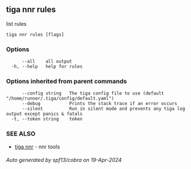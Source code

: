 ## tiga nnr rules

list rules

```
tiga nnr rules [flags]
```

### Options

```
      --all    all output
  -h, --help   help for rules
```

### Options inherited from parent commands

```
      --config string   The tiga config file to use (default "/home/runner/.tiga/config/default.yaml")
      --debug           Prints the stack trace if an error occurs
      --silent          Run in silent mode and prevents any tiga log output except panics & fatals
  -t, --token string    token
```

### SEE ALSO

* [tiga nnr](tiga_nnr.md)	 - nnr tools

###### Auto generated by spf13/cobra on 19-Apr-2024
